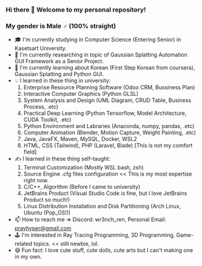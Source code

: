 ### Hi there 👋 Welcome to my personal repository!
### My gender is Male ♂️ (100% straight)
- 🎓 I'm currently studying in Computer Science (Entering Senior) in Kasetsart University.
- 🔬 I'm currently researching in topic of Gaussian Splatting Automation GUI Framework as a Senior Project.
- 📖 I'm currently learning about Korean (First Step Korean from coursera), Gaussian Splatting and Python GUI.
- 💡 I learned in these thing in university:
  1. Enterprise Resource Planning Software (Odoo CRM, Bussiness Plan)
  2. Interactive Computer Graphics (Python GLSL)
  3. System Analysis and Design (UML Diagram, CRUD Table, Business Process, .etc)
  4. Practical Deep Learning (Python Tensorflow, Model Architecture, CUDA Toolkit, .etc)
  5. Python Environment and Labraries (Anaconda, numpy, pandas, .etc)
  6. Computer Animation (Blender, Motion Capture, Weight Painting, .etc)
  7. Java, JavaFX, Maven, MySQL, Docker, WSL2
  8. HTML, CSS (Tailwind), PHP (Laravel, Blade) [This is not my comfort field]
- ✍️ I learned in these thing self-taught:
  1. Terminal Customization (Mostly WSL bash, zsh)
  2. Source Engine .cfg files configuration << This is my most expertise right now.
  3. C/C++, Algorithm (Before I came to university)
  4. JetBrains Product (Visual Studio Code is fine, but I love JetBrains Product so much!)
  5. Linux Distribution Installation and Disk Partitioning (Arch Linux, Ubuntu (Pop_OS!))
- 📫 How to reach me => Discord: wr3nch_ren, Personal Email: prayhyper@gmail.com
- 🕹️ I'm interested in Ray Tracing Programming, 3D Programming, Game-related topics. << still newbie, lol.
- 😅 Fun fact: I love cute stuff, cute dolls, cute arts but I can't making one in my own.

<!--
**Wr3nch-ren/Wr3nch-ren** is a ✨ _special_ ✨ repository because its `README.md` (this file) appears on your GitHub profile.

Here are some ideas to get you started:

- 🔭 I’m currently working on ...
- 🌱 I’m currently learning ...
- 👯 I’m looking to collaborate on ...
- 🤔 I’m looking for help with ...
- 💬 Ask me about ...
- 📫 How to reach me: ...
- 😄 Pronouns: ...
- ⚡ Fun fact: ...
-->
